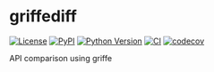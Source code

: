 # griffediff

[![License](https://img.shields.io/pypi/l/griffediff.svg?color=green)](https://github.com/tlambert03/griffediff/raw/main/LICENSE)
[![PyPI](https://img.shields.io/pypi/v/griffediff.svg?color=green)](https://pypi.org/project/griffediff)
[![Python Version](https://img.shields.io/pypi/pyversions/griffediff.svg?color=green)](https://python.org)
[![CI](https://github.com/tlambert03/griffediff/actions/workflows/ci.yml/badge.svg)](https://github.com/tlambert03/griffediff/actions/workflows/ci.yml)
[![codecov](https://codecov.io/gh/tlambert03/griffediff/branch/main/graph/badge.svg)](https://codecov.io/gh/tlambert03/griffediff)

API comparison using griffe
